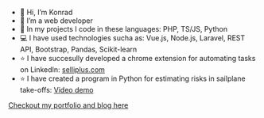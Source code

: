 - 👋 Hi, I’m Konrad
- 👀 I’m a web developer
- 🌱 In my projects I code in these languages: PHP, TS/JS, Python
- 💻 I have used technologies sucha as: Vue.js, Node.js, Laravel, REST API, Bootstrap, Pandas, Scikit-learn
- ⭐ I have succesully developed a chrome extension for automating tasks on LinkedIn: <a href="https://selliplus.com/">selliplus.com</a>
- ⭐ I have created a program in Python for estimating risks in sailplane take-offs: <a href="https://www.youtube.com/watch?v=Yky1hlz4Aqs">Video demo</a>

[Checkout my portfolio and blog here](https://konrad48.github.io/konrad48-dev-blog/)

<!---
Konrad48/Konrad48 is a ✨ special ✨ repository because its `README.md` (this file) appears on your GitHub profile.
You can click the Preview link to take a look at your changes.
--->
